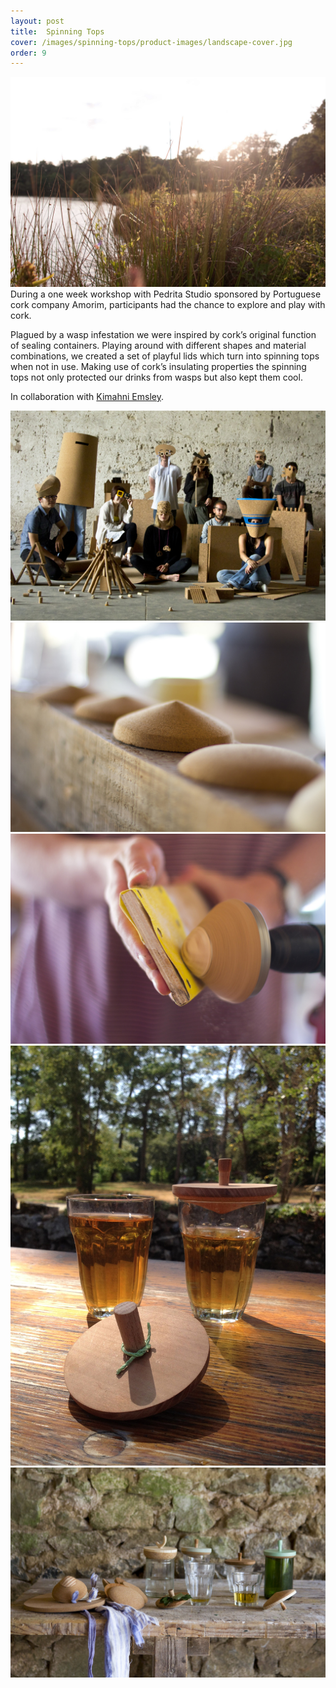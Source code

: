 ```yaml
---
layout: post
title:  Spinning Tops
cover: /images/spinning-tops/product-images/landscape-cover.jpg
order: 9
---
```


![Close-Up One](/images/spinning-tops/boisbuchet-images/atmosphere-1.jpg)
During a one week workshop with Pedrita Studio sponsored by Portuguese cork company Amorim, participants had the chance to explore and play with cork.

Plagued by a wasp infestation we were inspired by cork’s original function of sealing containers. Playing around with different shapes and material combinations, we created a set of playful lids which turn into spinning tops when not in use. Making use of cork’s insulating properties the spinning tops not only protected our drinks from wasps but also kept them cool.

In collaboration with <a href="http://cargocollective.com/kimahni">Kimahni Emsley</a>.


![Close-Up One](/images/spinning-tops/boisbuchet-images/group-image.jpg)
![Close-Up One](/images/spinning-tops/product-images/close-up.jpg)
![Close-Up One](/images/spinning-tops/product-images/close-up-3.jpg)
![Close-Up One](/images/spinning-tops/product-images/apple-juice-lid.jpg)
![Close-Up One](/images/spinning-tops/product-images/spinning-top-presentation.jpg)
